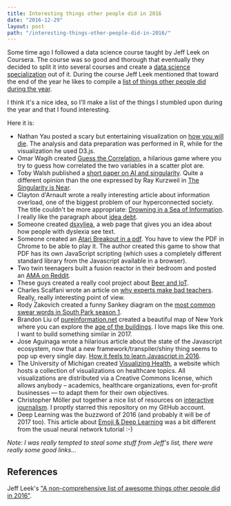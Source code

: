 ```yaml
---
title: Interesting things other people did in 2016
date: "2016-12-29"
layout: post
path: "/interesting-things-other-people-did-in-2016/"
---
```


Some time ago I followed a data science course taught by Jeff Leek on Coursera. The course was so good and thorough that eventually they decided to split it into several courses and create a [data science specialization](https://www.coursera.org/specializations/jhu-data-science) out of it.
During the course Jeff Leek mentioned that toward the end of the year he likes to compile a [list of things other people did during the year](http://simplystatistics.org/2016/12/20/noncomprehensive-list-of-awesome/).

I think it's a nice idea, so I'll make a list of the things I stumbled upon during the year and that I found interesting.

Here it is:

- Nathan Yau posted a scary but entertaining visualization on [how you will die](http://flowingdata.com/2016/01/19/how-you-will-die/). The analysis and data preparation was performed in R, while for the visualization he used D3.js.
- Omar Wagih created [Guess the Correlation](http://guessthecorrelation.com/), a hilarious game where you try to guess how correlated the two variables in a scatter plot are.
- Toby Walsh published a [short paper on AI and singularity](https://arxiv.org/pdf/1602.06462v1.pdf). Quite a different opinion than the one expressed by Ray Kurzweil in [The Singularity is Near](https://en.wikipedia.org/wiki/The_Singularity_Is_Near).
- Clayton d'Arnault wrote a really interesting article about information overload, one of the biggest problem of our hyperconnected society. The title couldn't be more appropriate: [Drowning in a Sea of Information](https://digitalculturist.com/drowning-in-a-sea-of-information-563a3160efbb#.2x8iotwh4). I really like the paragraph about [idea debt](http://jessicaabel.com/2016/01/27/idea-debt/).
- Someone created [dsxyliea](http://geon.github.io/programming/2016/03/03/dsxyliea), a web page that gives you an idea about how people with dyslexia see text.
- Someone created an [Atari Breakout in a pdf](https://rawgit.com/osnr/horrifying-pdf-experiments/master/breakout.pdf). You have to view the PDF in Chrome to be able to play it. The author created this game to show that PDF has its own JavaScript scripting (which uses a completely different standard library from the Javascript available in a browser).
- Two twin teenagers built a fusion reactor in their bedroom and posted an [AMA on Reddit](https://www.reddit.com/r/IAmA/comments/4tgsaz/iama_i_built_a_fusion_reactor_in_my_bedroom_ama/).
- These guys created a really cool project about [Beer and IoT](https://monterail.com/blog/2016/monterale_breweree_how_we_merge_passion_of_brewing_beer_with_iot/?utm_campaign=Breweree&utm_content=31202596&utm_medium=social&utm_source=twitter).
- Charles Scalfani wrote an article on [why experts make bad teachers](https://medium.com/@cscalfani/why-experts-make-bad-teachers-ccaed2df029b#.rqtpbtiqf). Really, really interesting point of view.
- Rody Zakovich created a funny Sankey diagram on the [most common swear words in South Park season 1](https://public.tableau.com/views/SouthParkSeasonOneWordsAnalysis/TheWordsofSouthParkSeason1?:embed=y&:display_count=yes&:showVizHome=no).
- Brandon Liu of [pureinformation.net](http://pureinformation.net/) created a beautiful map of New York where you can explore the [age of the buildings](http://pureinformation.net/building-age-nyc/#12/40.7457/-73.8841). I love maps like this one. I want to build something similar in 2017.
- Jose Aguinaga wrote a hilarious article about the state of the Javascript ecosystem, now that a new framework/transpiler/shiny thing seems to pop up every single day. [How it feels to learn Javascript in 2016](https://hackernoon.com/how-it-feels-to-learn-javascript-in-2016-d3a717dd577f#.iflg3l8s5).
- The University of Michigan created [Visualizing Health](http://www.vizhealth.org/gallery/), a website which hosts a collection of visualizations on healthcare topics. All visualizations are distributed via a Creative Commons license, which allows anybody – academics, healthcare organizations, even for-profit businesses — to adapt them for their own objectives.
- Christopher Möller put together a nice list of resources on [interactive journalism](https://github.com/wbkd/awesome-interactive-journalism?utm_source=hackernewsletter&utm_medium=email&utm_term=fav). I proptly starred this repository on my GitHub account.
- Deep Learning was the buzzword of 2016 (and probably it will be of 2017 too). This article about [Emoji & Deep Learning](http://getdango.com/emoji-and-deep-learning/) was a bit different from the usual neural network tutorial :-)

*Note: I was really tempted to steal some stuff from Jeff's list, there were really some good links...*


## References
Jeff Leek's ["A non-comprehensive list of awesome things other people did in 2016"](http://simplystatistics.org/2016/12/20/noncomprehensive-list-of-awesome/).
